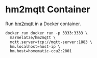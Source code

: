 # hm2mqtt Container

Run [hm2mqtt](https://github.com/owagner/hm2mqtt) in a Docker container.

```
docker run docker run -p 3333:3333 \
  marmelatze/hm2mqtt \
  mqtt.server=tcp://mqtt-server:1883 \
  hm.localhost=host-ip \
  hm.host=homematic-ccu2:2001
```
